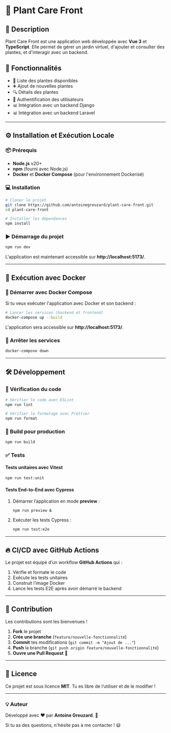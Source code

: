 # 🌿 Plant Care Front

## 📌 Description
Plant Care Front est une application web développée avec **Vue 3** et **TypeScript**. Elle permet de gérer un jardin virtuel, d'ajouter et consulter des plantes, et d'interagir avec un backend.

## 🚀 Fonctionnalités
- 📜 Liste des plantes disponibles
- ➕ Ajout de nouvelles plantes
- 🔍 Détails des plantes
- 🔐 Authentification des utilisateurs
- 📊 Intégration avec un backend Django
- 📊 Intégration avec un backend Laravel

---

## ⚙️ Installation et Exécution Locale

### 📦 Prérequis
- **Node.js** v20+
- **npm** (fourni avec Node.js)
- **Docker** et **Docker Compose** (pour l'environnement Dockerisé)

### 💻 Installation
```sh
# Cloner le projet
git clone https://github.com/antoinegreuzard/plant-care-front.git
cd plant-care-front

# Installer les dépendances
npm install
```

### ▶️ Démarrage du projet
```sh
npm run dev
```
L'application est maintenant accessible sur **http://localhost:5173/**.

---

## 🐳 Exécution avec Docker

### 🚀 Démarrer avec Docker Compose
Si tu veux exécuter l'application avec Docker et son backend :

```sh
# Lancer les services (backend et frontend)
docker-compose up --build
```
L'application sera accessible sur **http://localhost:5173/**.

### 🛑 Arrêter les services
```sh
docker-compose down
```

---

## 🛠️ Développement

### 🔎 Vérification du code
```sh
# Vérifier le code avec ESLint
npm run lint

# Vérifier le formatage avec Prettier
npm run format
```

### 🚀 Build pour production
```sh
npm run build
```

### ✅ Tests
#### Tests unitaires avec Vitest
```sh
npm run test:unit
```
#### Tests End-to-End avec Cypress
1. Démarrer l’application en mode **preview** :
   ```sh
   npm run preview &
   ```
2. Exécuter les tests Cypress :
   ```sh
   npm run test:e2e
   ```

---

## 🔥 CI/CD avec GitHub Actions
Le projet est équipé d’un workflow **GitHub Actions** qui :
1. Vérifie et formate le code
2. Exécute les tests unitaires
3. Construit l’image Docker
4. Lance les tests E2E après avoir démarré le backend

---

## 🤝 Contribution
Les contributions sont les bienvenues !
1. **Fork** le projet
2. **Crée une branche** (`feature/nouvelle-fonctionnalité`)
3. **Commit** tes modifications (`git commit -m "Ajout de ..."`)
4. **Push** la branche (`git push origin feature/nouvelle-fonctionnalité`)
5. **Ouvre une Pull Request** 🚀

---

## 📄 Licence
Ce projet est sous licence **MIT**. Tu es libre de l’utiliser et de le modifier !

---

### 💡 Auteur
Développé avec ❤️ par **Antoine Greuzard**. 🚀

Si tu as des questions, n'hésite pas à me contacter ! 😃
